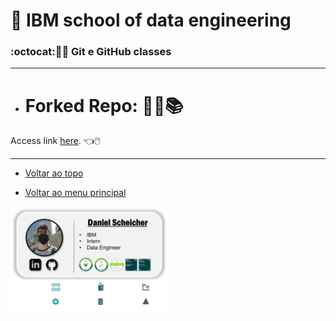 # :robot: IBM school of data engineering 
### :octocat::man_technologist: Git e GitHub classes

***

* # Forked Repo: :man_student::books:
Access link [here](https://github.com/DanScherr/GitStart). :point_left::computer_mouse:


***

* [Voltar ao topo](#robot-ibm-school-of-data-engineering)

* [Voltar ao menu principal](https://github.com/DanScherr/ibm-school-of-data_engineering)


<img src='../images/the-end-img.png' width=50%>